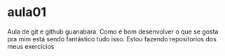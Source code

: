 # aula01
 Aula de git e github guanabara.
 Como é bom desenvolver o que se gosta pra mim está sendo fantástico tudo isso.
 Estou fazendo repositorios dos meus exercícios
